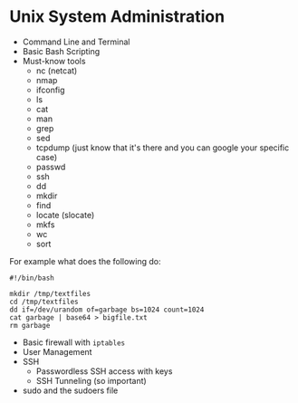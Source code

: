 # Unix System Administration

 - Command Line and Terminal
 - Basic Bash Scripting
 - Must-know tools
   - nc (netcat)
   - nmap
   - ifconfig
   - ls
   - cat
   - man
   - grep
   - sed
   - tcpdump (just know that it's there and you can google your specific case)
   - passwd
   - ssh
   - dd
   - mkdir
   - find
   - locate (slocate)
   - mkfs
   - wc
   - sort


For example what does the following do:

```
#!/bin/bash

mkdir /tmp/textfiles
cd /tmp/textfiles
dd if=/dev/urandom of=garbage bs=1024 count=1024
cat garbage | base64 > bigfile.txt
rm garbage
```

 - Basic firewall with `iptables`
 - User Management
 - SSH
   - Passwordless SSH access with keys
   - SSH Tunneling (so important)
 - sudo and the sudoers file

